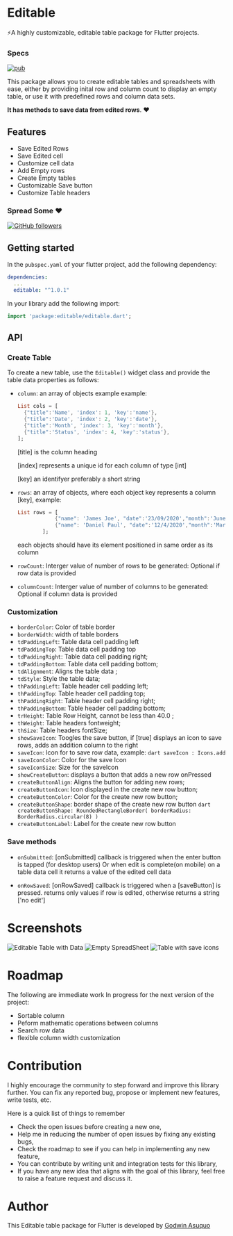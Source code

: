 # Editable

⚡️A highly customizable, editable table package for Flutter projects.

### Specs
[![pub](https://img.shields.io/pub/v/editable.svg?style=flat)](https://pub.dev/packages/editable)


This package allows you to create editable tables and spreadsheets with ease, either by providing inital row and column count
to display an empty table, or use it with predefined rows and column data sets.

**It has methods to save data from edited rows**. ❤️

## Features
* Save Edited Rows
* Save Edited cell 
* Customize cell data
* Add Empty rows
* Create Empty tables
* Customizable Save button
* Customize Table headers

### Spread Some :heart:
[![GitHub followers](https://img.shields.io/github/followers/godilite.svg?style=social&label=Follow)](https://github.com/godilite)

## Getting started

In the `pubspec.yaml` of your flutter project, add the following
dependency:

```yaml
dependencies:
  ...
  editable: "^1.0.1"
```

In your library add the following import:

```dart
import 'package:editable/editable.dart';
```

## API

### Create Table

To create a new table, use the `Editable()` widget class and provide the table data  properties as follows:
- `column`: an array of objects example
     example:
     ```dart 
     List cols = [
       {"title":'Name', 'index': 1, 'key':'name'},
       {"title":'Date', 'index': 2, 'key':'date'},
       {"title":'Month', 'index': 3, 'key':'month'},
       {"title":'Status', 'index': 4, 'key':'status'},
     ]; 
     ```
     [title] is the column heading
    
     [index] represents a unique id for each column of type [int]
    
     [key] an identifyer preferably a short string

- `rows`: an array of objects, where each object key represents a column [key],
    example:
    ```dart 
    List rows = [
                {"name": 'James Joe', "date":'23/09/2020',"month":'June',"status":'completed'}, 
                {"name": 'Daniel Paul', "date":'12/4/2020',"month":'March',"status":'new'}, 
            ];
    ```
    each objects should have its element positioned in same order as its column
- `rowCount`: Interger value of number of rows to be generated: Optional if row data is provided
- `columnCount`: Interger value of number of columns to be generated: Optional if column data is provided 

### Customization
  - `borderColor`:  Color of table border
  - `borderWidth`: width of table borders  
  - `tdPaddingLeft`:  Table data cell padding left 
  - `tdPaddingTop`: Table data cell padding top
  - `tdPaddingRight`:  Table data cell padding right;
  - `tdPaddingBottom`: Table data cell padding bottom;
  - `tdAlignment`: Aligns the table data ;
  - `tdStyle`: Style the table data;
  - `thPaddingLeft`: Table header cell padding left;
  - `thPaddingTop`: Table header cell padding top;
  - `thPaddingRight`:  Table header cell padding right;  
  - `thPaddingBottom`: Table header cell padding bottom;
  - `trHeight`: Table Row Height, cannot be less than 40.0 ;
  - `thWeight`: Table headers fontweight;
  - `thSize`: Table headers fontSize;
  - `showSaveIcon`:  Toogles the save button, if [true] displays an icon to save rows, 
        adds an addition column to the right
  - `saveIcon`: Icon for to save row data, example:
        ```dart
        saveIcon : Icons.add
        ```
  - `saveIconColor`: Color for the save Icon
  - `saveIconSize`:   Size for the saveIcon
  - `showCreateButton`:  displays a button that adds a new row onPressed
  - `createButtonAlign`: Aligns the button for adding new rows;
  - `createButtonIcon`: Icon displayed in the create new row button;
  - `createButtonColor`: Color for the create new row button;   
  - `createButtonShape`:   border shape of the create new row button
        ```dart
        createButtonShape: RoundedRectangleBorder(
            borderRadius: BorderRadius.circular(8)
        )
        ```
  - `createButtonLabel`:  Label for the create new row button
 
### Save methods

- `onSubmitted`:  [onSubmitted] callback is triggered when the enter button is tapped (for desktop users)
     Or when edit is complete(on mobile) on a table data cell
    it returns a value of the edited cell data
 
- `onRowSaved`: [onRowSaved] callback is triggered when a [saveButton] is pressed.
   returns only values if row is edited, otherwise returns a string ['no edit']

# Screenshots
![Editable Table with Data](https://user-images.githubusercontent.com/41484542/95013572-08794580-0639-11eb-818d-8cab6ab4c51a.png)
![Empty SpreadSheet](https://user-images.githubusercontent.com/41484542/95013599-3ced0180-0639-11eb-83e0-501215627ccd.png)
![Table with save icons](https://user-images.githubusercontent.com/41484542/95013617-6a39af80-0639-11eb-8058-b3ccbe3d475f.png)

# Roadmap
The following are immediate work In progress for the next version of the project:
- Sortable column
- Peform mathematic operations between columns
- Search row data
- flexible column width customization

# Contribution

I highly encourage the community to step forward and improve this
library further. You can fix any reported bug, propose or implement new
features, write tests, etc.

Here is a quick list of things to remember
* Check the open issues before creating a new one,
* Help me in reducing the number of open issues by fixing any existing
  bugs,
* Check the roadmap to see if you can help in implementing any new
  feature,
* You can contribute by writing unit and integration tests for this
  library,
* If you have any new idea that aligns with the goal of this library,
  feel free to raise a feature request and discuss it.

# Author

This Editable table package for Flutter is developed by [Godwin Asuquo](https://github.com/godilite)

